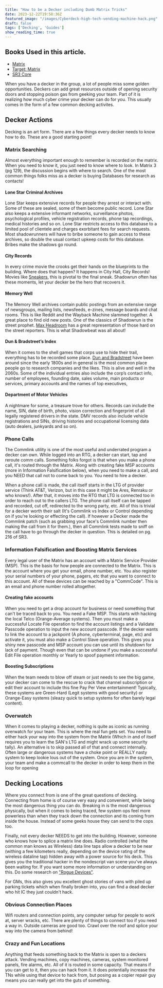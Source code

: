 ```yaml
---
title: "How to be a Decker including Dumb Matrix Tricks"
date: 2023-12-22T19:58:36Z
featured_image: "/images/Cyberdeck-high-tech-vending-machine-hack.png"
draft: false
tags: ['Decking', 'Guides']
show_reading_time: true
---
```


## Books Used in this article. 
 - [Matrix](https://amzn.to/4amN9z5)
 - [Target: Matrix](https://amzn.to/3wu01Wp) 
 - [SR3 Core](https://amzn.to/3WFuueI)


When you have a decker in the group, a lot of people miss some golden opportunities. Deckers can add great resources outside of opening security doors and stopping poison gas from geeking your team. Part of it is realizing how much cyber crime your decker can do for you. This usually comes in the form of a few common decking activites.

## Decker Actions
Decking is an art form. There are a few things every decker needs to know how to do. These are a good starting point!

### Matrix Searching
Almost everything important enough to remember is recorded on the matrix. When you need to know it, you just need to know where to look. In Matrix 3 (pg 129), the discussion begins with where to search. One of the most common things folks miss as a decker is buying Databases for research as contacts!

#### Lone Star Criminal Archives
Lone Star keeps extensive records for people they arrest or interact with. Some of these are sealed, some of them become public record. Lone Star also keeps a extensive informant networks, surveillance photos, psychological profiles, vehicle registration records, phone tap recordings, medical histories and so on.  Lone Star restricts access to this database to a limited pool of clientele and charges exorbitant fees for search requests. Most shadowrunners will have to bribe someone to gain access to these archives, so double the usual contact upkeep costs for this database. Bribes make the shadows go round.

#### City Records
In every crime movie the crooks get their hands on the blueprints to the building. Where does that happen? It happens in City Hall, City Records! Movies like [Sneakers](https://en.wikipedia.org/wiki/Sneakers_1992_film), this is pivotal to the final sneak. Shadowrun often has these moments, let your decker be the hero that recovers it.

#### Memory Well
The Memory Well archives contain public postings from an extensive range of newsgroups, mailing lists, newsfeeds, e-zines, message boards and chat rooms. This is like Reddit and the Wayback Machine slammed together. A great place to find old new posts. One of the classics of Shadowrun is the street prophet. [Max Headroom](https://en.wikipedia.org/wiki/Max_Headroom) has a great representation of those hard on the street reporters. This is what Shadowbeat was all about!

#### Dun & Bradstreet’s Index
When it comes to the shell games that corps use to hide their trail, everything has to be recorded some place. [Dun and Bradstreet](https://en.wikipedia.org/wiki/Dun_%26_Bradstreet) have been around since the early 1800s and in general is the most common place people go to research companies and the likes. This is alive and well in the 2060s. Some of the individual entries also include the corp’s contact info, number of employees, founding date, sales volume, main products or services, primary accounts and the names of top executives,

#### Department of Motor Vehicles
A nightmare for some, a treasure trove for others. Records can include the name, SIN, date of birth, photo, vision correction and fingerprint of all legally registered drivers in the state. DMV records also include vehicle registrations and SINs, driving histories and occupational licensing data (auto dealers, junkyards and so on). 

### Phone Calls
The Commlink utility is one of the most useful and underrated program a decker can own. While logged into an RTG, a decker can start, tap and reroute comm calls. Something folks forgot is that when you make a phone call, it's routed through the Matrix. Along with creating fake MSP accounts (more in Information Falsification below), when you need to make a call, and you NEED that call not to come back to you. You need to hire a decker. 

When a phone call is made, the call itself starts in the LTG of provider service (Think AT&T, Verizon, but in this case it might be Ares, Renraku or who knows!). After that, it moves into the RTG that LTG is connected too in order to reach out to the callers LTG. The phone call itself can be tapped and recorded, cut off, redirected to the wrong party, etc. All of this is trivial for a decker worth their salt (It's Commlink vs Index or Control depending on if you're looking or effecting the call). If however a Decker made the Commlink patch (such as grabbing your face's Commlink number then making the call from it for them.), then all Commlink tests made to sniff on the call have to go through the decker in question. This is detailed on pg. 216 of SR3.

### Information Falsification and Boosting Matrix Services
Every legal user of the Matrix has an account with a Matrix Service Provider (MSP). This is the basis for how people are connected to the Matrix. This is the account where you get your email, phone number, etc. You also register your serial numbers of your phone, pagers, etc that you want to connect to this account. All of these devices can be reached by a "CommCode". This is an email and phone number rolled altogether. 

#### Creating fake accounts
When you need to get a drop account for business or need something that can't be traced back to you. You need a Fake MSP. This starts with hacking the local Telco (Orange-Average systems). Then you must make a successful Locate File operation to find the account listings and a Validate Passcode operation to input the new account passcode. If the decker wants to link the account to a jackpoint (A phone, cyberterminal, page, etc) and activate it, you must also make a Control Slave operation. This gives you a shiny new passcode and MSP account you can use until its shutdown for lack of payment. Though even that can be undone if you make a successful Edit File operation monthly or Yearly to spoof payment information.

#### Boosting Subscriptions
When the team needs to blow off steam or just needs to see the big game, your decker can come to the rescue to crack that channel subscription or edit their account to include this fine Pay Per View entertainment! Typically, these systems are Green-Hard (Legit systems with good security) or Orange-Easy systems (sleazy quick to setup systems for often barely legal content).

### Overwatch
When it comes to playing a decker, nothing is quite as iconic as running overwatch for your team. This is where the real fun gets set. You need to either hack your way into the system from the Matrix (Which in and of itself requires you to learn the SAN's LTG and might wrack up some security tally). An alternative is to skip passed all of that and connect internally. Often large or dangerous systems have a choke point or REALLY nasty system to keep lookie lous out of the system. Once you are in the system, your team and make a commcall to the decker in order to keep them in the loop for opening 

## Decking Locations
Where you connect from is one of the great questions of decking. Connecting from home is of course very easy and convenient, while being the most dangerous thing you can do. Breaking in is the most dangerous physically, but when it comes to being traced, few system ops feel more powerless than when they track down the connection and its coming from inside the house. Instead of some geeks house they can send to the cops too.

Finally, not every decker NEEDS to get into the building. However, someone who knows how to splice a matrix line does. Radio controlled (what the common man knows as Wireless) data line taps allow a decker to be near (withing a few kilometers really, depending on the device rating of the wireless dataline tap) hidden away with a power source for his deck. This gives you the traditional hacker in the nondescript van scene you've always been waiting for. If you want some more information or understanding on this. Do some research on ["Rogue Devices"](https://en.wikipedia.org/wiki/Rogue_access_point).

For GMs, this also gives you excellent ghost stories of vans with piled up parking tickets which when finally broken into, you can find a dead decker who hit IC they just couldn't hack. 

### Obvious Connection Places
Wifi routers and connection points, any computer setup for people to work at, server wracks, etc. There are plenty of things to connect too if you need a way in. Outside cameras are good too. Crawl over the roof and splice your way into the camera from behind!

### Crazy and Fun Locations
Anything that feeds something back to the Matrix is open to a deckers attack. Vending machines, copy machines, cameras, system monitored panels, fire alarms, etc. All of it is routed in some capacity. That means if you can get to it, then you can hack from it. It does potentially increase the TNs while using that device to hack from, but posing as a copier repair guy means you can really get into the guts of something.